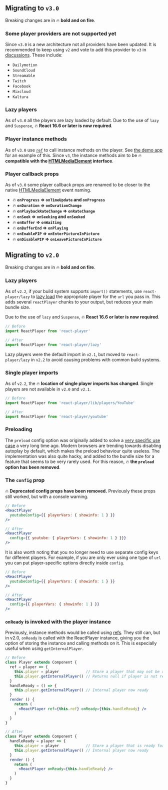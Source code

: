 ## Migrating to `v3.0`

Breaking changes are in 🔥 __bold and on fire__.

### Some player providers are not supported yet

Since `v3.0` is a new architecture not all providers have been updated.
It is recommended to keep using `v2` and vote to add this provider to `v3` in [discussions](https://github.com/cookpete/react-player/discussions).
These include:

  - `Dailymotion`
  - `SoundCloud`
  - `Streamable`
  - `Twitch`
  - `Facebook`
  - `Mixcloud`
  - `Kaltura`

### Lazy players

As of `v3.0` all the players are lazy loaded by default. 
Due to the use of `lazy` and `Suspense`, 🔥 __React 16.6 or later is now required__.

### Player instance methods

As of `v3.0` use [`ref`](https://react.dev/learn/manipulating-the-dom-with-refs) to call instance methods on the player. See [the demo app](examples/react/src/App.js) for an example of this. Since `v3`, the instance methods aim to be 🔥 __compatible 
with the [HTMLMediaElement](https://developer.mozilla.org/en-US/docs/Web/API/HTMLMediaElement) interface__.

### Player callback props

As of `v3.0` some player callback props are renamed to be closer to the native
[HTMLMediaElement](https://developer.mozilla.org/en-US/docs/Web/API/HTMLMediaElement) event naming.

- 🔥 __`onProgress` => `onTimeUpdate` and `onProgress`__
- 🔥 __`onDuration` => `onDurationChange`__
- 🔥 __`onPlaybackRateChange` => `onRateChange`__
- 🔥 __`onSeek` => `onSeeking` and `onSeeked`__
- 🔥 __`onBuffer` => `onWaiting`__
- 🔥 __`onBufferEnd` => `onPlaying`__
- 🔥 __`onEnablePIP` => `onEnterPictureInPicture`__
- 🔥 __`onDisablePIP` => `onLeavePictureInPicture`__


## Migrating to `v2.0`

Breaking changes are in 🔥 __bold and on fire__.

### Lazy players

As of `v2.2`, if your build system supports `import()` statements, use `react-player/lazy` to [lazy load](https://reactjs.org/docs/code-splitting.html#reactlazy) the appropriate player for the `url` you pass in. This adds several `reactPlayer` chunks to your output, but reduces your main bundle size.

Due to the use of `lazy` and `Suspense`, 🔥 __React 16.6 or later is now required__.

```jsx
// Before
import ReactPlayer from 'react-player'

// After
import ReactPlayer from 'react-player/lazy'
```

Lazy players were the default import in `v2.1`, but moved to `react-player/lazy` in `v2.2` to avoid causing problems with common build systems.

### Single player imports

As of `v2.2`, the 🔥 __location of single player imports has changed__. Single players are not available in `v2.0` and `v2.1`.

```jsx
// Before
import ReactPlayer from 'react-player/lib/players/YouTube'

// After
import ReactPlayer from 'react-player/youtube'
```

### Preloading

The `preload` config option was originally added to solve a [very specific use case](https://github.com/CookPete/react-player/issues/7) a very long time ago. Modern browsers are trending towards disabling autoplay by default, which makes the preload behaviour quite useless. The implementation was also quite hacky, and added to the bundle size for a feature that seems to be very rarely used. For this reason, 🔥 __the `preload` option has been removed__.

### The `config` prop

🔥 __Deprecated config props have been removed.__ Previously these props still worked, but with a console warning.

```jsx
// Before
<ReactPlayer 
  youtubeConfig={{ playerVars: { showinfo: 1 } }} 
/>

// After
<ReactPlayer 
  config={{ youtube: { playerVars: { showinfo: 1 } }}} 
/>
```

It is also worth noting that you no longer need to use separate config keys for different players. For example, if you are only ever using one type of `url` you can put player-specific options directly inside `config`.

```jsx
// Before
<ReactPlayer 
  youtubeConfig={{ playerVars: { showinfo: 1 } }} 
/>

// After
<ReactPlayer 
  config={{ playerVars: { showinfo: 1 } }} 
/>
```

### `onReady` is invoked with the player instance

Previously, instance methods would be called using [refs](https://reactjs.org/docs/refs-and-the-dom.html). They still can, but in v2.0, `onReady` is called with the ReactPlayer instance, giving you the option of storing the instance and calling methods on it. This is especially useful when using `getInternalPlayer`.

```jsx
// Before
class Player extends Component {
  ref = player => {
    this.player = player            // Store a player that may not be ready for methods
    this.player.getInternalPlayer() // Returns null if player is not ready
  }
  handleReady = () => {
    this.player.getInternalPlayer() // Internal player now ready
  }
  render () {
    return (
      <ReactPlayer ref={this.ref} onReady={this.handleReady} />
    )
  }
}

// After
class Player extends Component {
  handleReady = player => {
    this.player = player            // Store a player that is ready for methods
    this.player.getInternalPlayer() // Internal player now ready
  }
  render () {
    return (
      <ReactPlayer onReady={this.handleReady} />
    )
  }
}
